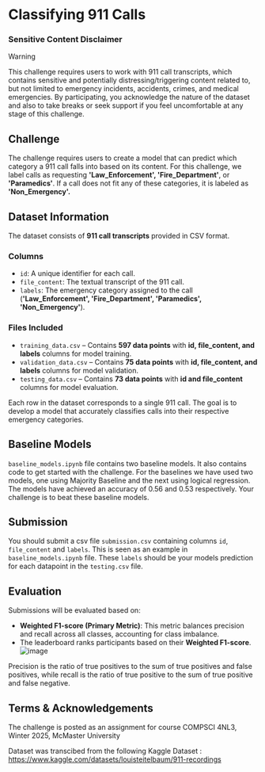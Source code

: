 # Classifying 911 Calls
### Sensitive Content Disclaimer
> [!WARNING] 
> This challenge requires users to work with 911 call transcripts, which contains sensitive and potentially distressing/triggering content related to, but not limited to emergency incidents, accidents, crimes, and medical emergencies. By participating, you acknowledge the nature of the dataset and also to take breaks or seek support if you feel uncomfortable at any stage of this challenge.

## Challenge  
The challenge requires users to create a model that can predict which category a 911 call falls into based on its content. For this challenge, we label calls as requesting **'Law_Enforcement', 'Fire_Department'**, or **'Paramedics'**. If a call does not fit any of these categories, it is labeled as **'Non_Emergency'.**

## Dataset Information  

The dataset consists of **911 call transcripts** provided in CSV format.

### Columns  
- `id`: A unique identifier for each call.  
- `file_content`: The textual transcript of the 911 call.  
- `labels`: The emergency category assigned to the call (**'Law_Enforcement', 'Fire_Department', 'Paramedics', 'Non_Emergency'**). 

### Files Included  
- `training_data.csv` – Contains **597 data points** with **id, file_content, and labels** columns for model training.   
- `validation_data.csv` – Contains **75 data points** with **id, file_content, and labels** columns for model validation.  
- `testing_data.csv` – Contains **73 data points** with **id and file_content** columns for model evaluation.  

Each row in the dataset corresponds to a single 911 call. The goal is to develop a model that accurately classifies calls into their respective emergency categories. 

## Baseline Models

`baseline_models.ipynb` file contains two baseline models. It also contains code to get started with the challenge. For the baselines we have used two models, one using Majority Baseline and the next using logical regression. The models have achieved an accuracy of 0.56 and 0.53 respectively. Your challenge is to beat these baseline models.

## Submission

You should submit a csv file `submission.csv` containing columns `id`, `file_content` and `labels`. This is seen as an example in `baseline_models.ipynb` file. These `labels` should be your models prediction for each datapoint in the `testing.csv` file. 

## Evaluation

Submissions will be evaluated based on:

- **Weighted F1-score (Primary Metric)**: This metric balances precision and recall across all classes, accounting for class imbalance.
- The leaderboard ranks participants based on their **Weighted F1-score**.
![image](https://github.com/user-attachments/assets/ee9de8eb-f1af-4f63-af63-d9681a5b29d9)

Precision is the ratio of true positives to the sum of true positives and false positives, while recall is the ratio of true positive to the sum of true positive and false negative.

## Terms & Acknowledgements

The challenge is posted as an assignment for course COMPSCI 4NL3, Winter 2025, McMaster University

Dataset was transcibed from the following Kaggle Dataset : https://www.kaggle.com/datasets/louisteitelbaum/911-recordings

